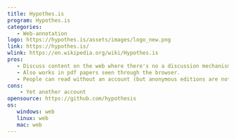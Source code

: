 ```yaml
---
title: Hypothes.is
program: Hypothes.is
categories:
   - Web-annotation
logo: https://hypothes.is/assets/images/logo_new.png
link: https://hypothes.is/
wlink: https://en.wikipedia.org/wiki/Hypothes.is
pros:
   - Discuss content on the web where there's no a discussion mechanism.
   - Also works in pdf papers seen through the browser.
   - People can read without an account (but anonymous editions are not available).
cons:
    - Yet another account
opensource: https://github.com/hypothesis
os:
   windows: web
   linux: web
   mac: web
---
```


